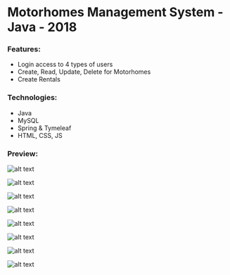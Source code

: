 # Motorhomes Management System - Java - 2018

### Features:
- Login access to 4 types of users
- Create, Read, Update, Delete for Motorhomes
- Create Rentals

### Technologies:
- Java
- MySQL
- Spring & Tymeleaf
- HTML, CSS, JS

### Preview:

![alt text](https://github.com/panaitescu-paul/MotorhomesManagementSystem-2018/blob/master/screenshots/s1.png)

![alt text](https://github.com/panaitescu-paul/MotorhomesManagementSystem-2018/blob/master/screenshots/s2.png)

![alt text](https://github.com/panaitescu-paul/MotorhomesManagementSystem-2018/blob/master/screenshots/s3.png)

![alt text](https://github.com/panaitescu-paul/MotorhomesManagementSystem-2018/blob/master/screenshots/s4.png)

![alt text](https://github.com/panaitescu-paul/MotorhomesManagementSystem-2018/blob/master/screenshots/s5.png)

![alt text](https://github.com/panaitescu-paul/MotorhomesManagementSystem-2018/blob/master/screenshots/s6.png)

![alt text](https://github.com/panaitescu-paul/MotorhomesManagementSystem-2018/blob/master/screenshots/s7.png)

![alt text](https://github.com/panaitescu-paul/MotorhomesManagementSystem-2018/blob/master/screenshots/s8.png)

